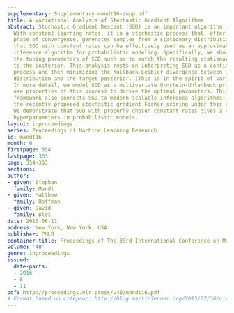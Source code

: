 ```yaml
---
supplementary: Supplementary:mandt16-supp.pdf
title: A Variational Analysis of Stochastic Gradient Algorithms
abstract: Stochastic Gradient Descent (SGD) is an important algorithm in machine learning.
  With constant learning rates, it is a stochastic process that, after an initial
  phase of convergence, generates samples from a stationary distribution. We show
  that SGD with constant rates can be effectively used as an approximate posterior
  inference algorithm for probabilistic modeling. Specifically, we show how to adjust
  the tuning parameters of SGD such as to match the resulting stationary distribution
  to the posterior. This analysis rests on interpreting SGD as a continuous-time stochastic
  process and then minimizing the Kullback-Leibler divergence between its stationary
  distribution and the target posterior. (This is in the spirit of variational inference.)
  In more detail, we model SGD as a multivariate Ornstein-Uhlenbeck process and then
  use properties of this process to derive the optimal parameters. This theoretical
  framework also connects SGD to modern scalable inference algorithms; we analyze
  the recently proposed stochastic gradient Fisher scoring under this perspective.
  We demonstrate that SGD with properly chosen constant rates gives a new way to optimize
  hyperparameters in probabilistic models.
layout: inproceedings
series: Proceedings of Machine Learning Research
id: mandt16
month: 0
firstpage: 354
lastpage: 363
page: 354-363
sections: 
author:
- given: Stephan
  family: Mandt
- given: Matthew
  family: Hoffman
- given: David
  family: Blei
date: 2016-06-11
address: New York, New York, USA
publisher: PMLR
container-title: Proceedings of The 33rd International Conference on Machine Learning
volume: '48'
genre: inproceedings
issued:
  date-parts:
  - 2016
  - 6
  - 11
pdf: http://proceedings.mlr.press/v48/mandt16.pdf
# Format based on citeproc: http://blog.martinfenner.org/2013/07/30/citeproc-yaml-for-bibliographies/
---
```

